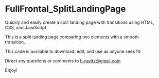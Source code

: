 # FullFrontal_SplitLandingPage
Quickly and easily create a split landing page with transitions using HTML, CSS, and JavaScript.

This is a split landing page comparing two elements with a smooth transition.

This code is available to download, edit, and use as anyone sees fit.

Direct any questions or comments to h.yavitz@gmail.com

Enjoy!
